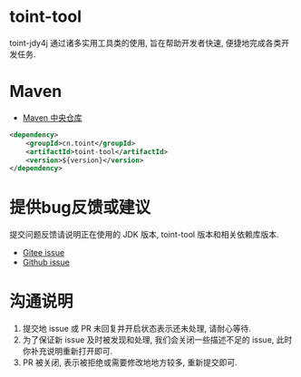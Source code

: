 # toint-tool

toint-jdy4j 通过诸多实用工具类的使用, 旨在帮助开发者快速, 便捷地完成各类开发任务.

# Maven

- [Maven 中央仓库](https://central.sonatype.com/artifact/cn.toint/toint-tool)

```xml
<dependency>
    <groupId>cn.toint</groupId>
    <artifactId>toint-tool</artifactId>
    <version>${version}</version>
</dependency>
```

# 提供bug反馈或建议

提交问题反馈请说明正在使用的 JDK 版本, toint-tool 版本和相关依赖库版本.

- [Gitee   issue](https://gitee.com/toint-admin/toint-tool/issues)
- [Github  issue](https://github.com/toint-admin/toint-tool/issues)

# 沟通说明

1. 提交地 issue 或 PR 未回复并开启状态表示还未处理, 请耐心等待.
2. 为了保证新 issue 及时被发现和处理, 我们会关闭一些描述不足的 issue, 此时你补充说明重新打开即可.
3. PR 被关闭, 表示被拒绝或需要修改地地方较多, 重新提交即可.